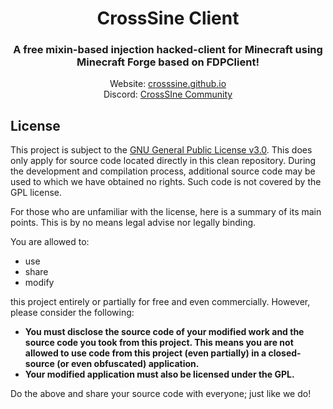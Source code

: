 <div align="center">
<h1>CrossSine Client</h1>
<h3>A free mixin-based injection hacked-client for Minecraft using Minecraft Forge based on FDPClient!</h3>
Website: <a href="https://crosssine.github.io">crosssine.github.io</a><br>
Discord: <a href="https://dsc.gg/crosssinecommunity">CrossSIne Community</a><br>
</div>


## License
This project is subject to the [GNU General Public License v3.0](LICENSE). This does only apply for source code located directly in this clean repository. During the development and compilation process, additional source code may be used to which we have obtained no rights. Such code is not covered by the GPL license.

For those who are unfamiliar with the license, here is a summary of its main points. This is by no means legal advise nor legally binding.

You are allowed to:
- use
- share
- modify

this project entirely or partially for free and even commercially. However, please consider the following:

- **You must disclose the source code of your modified work and the source code you took from this project. This means you are not allowed to use code from this project (even partially) in a closed-source (or even obfuscated) application.**
- **Your modified application must also be licensed under the GPL.**

Do the above and share your source code with everyone; just like we do!
